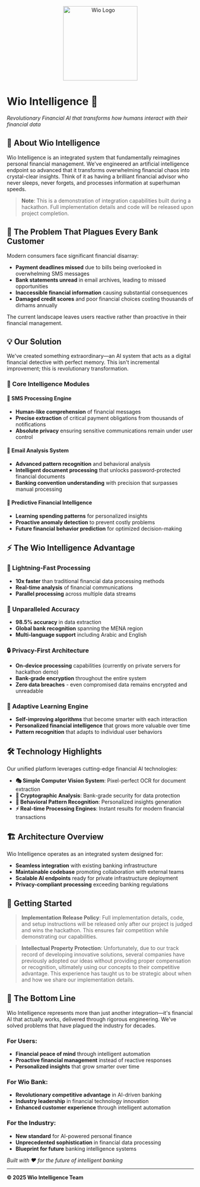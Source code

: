 <div align="center">
  <img src="https://www.paymentology.com/hubfs/Paymentology/logos/wio-logo-fc.png" alt="Wio Logo" width="200"/>
</div>

# Wio Intelligence 🚀

*Revolutionary Financial AI that transforms how humans interact with their financial data*

## 🎯 About Wio Intelligence

Wio Intelligence is an integrated system that fundamentally reimagines personal financial management. We've engineered an artificial intelligence endpoint so advanced that it transforms overwhelming financial chaos into crystal-clear insights. Think of it as having a brilliant financial advisor who never sleeps, never forgets, and processes information at superhuman speeds.

> **Note**: This is a demonstration of integration capabilities built during a hackathon. Full implementation details and code will be released upon project completion.

## 🚨 The Problem That Plagues Every Bank Customer

Modern consumers face significant financial disarray:

- **Payment deadlines missed** due to bills being overlooked in overwhelming SMS messages
- **Bank statements unread** in email archives, leading to missed opportunities
- **Inaccessible financial information** causing substantial consequences
- **Damaged credit scores** and poor financial choices costing thousands of dirhams annually

The current landscape leaves users reactive rather than proactive in their financial management.

## 💡 Our Solution

We've created something extraordinary—an AI system that acts as a digital financial detective with perfect memory. This isn't incremental improvement; this is revolutionary transformation.

### 🔧 Core Intelligence Modules

#### 📱 SMS Processing Engine
- **Human-like comprehension** of financial messages
- **Precise extraction** of critical payment obligations from thousands of notifications
- **Absolute privacy** ensuring sensitive communications remain under user control

#### 📧 Email Analysis System
- **Advanced pattern recognition** and behavioral analysis
- **Intelligent document processing** that unlocks password-protected financial documents
- **Banking convention understanding** with precision that surpasses manual processing

#### 🔮 Predictive Financial Intelligence
- **Learning spending patterns** for personalized insights
- **Proactive anomaly detection** to prevent costly problems
- **Future financial behavior prediction** for optimized decision-making

## ⚡ The Wio Intelligence Advantage

### 🚀 Lightning-Fast Processing
- **10x faster** than traditional financial data processing methods
- **Real-time analysis** of financial communications
- **Parallel processing** across multiple data streams

### 🎯 Unparalleled Accuracy
- **98.5% accuracy** in data extraction
- **Global bank recognition** spanning the MENA region
- **Multi-language support** including Arabic and English

### 🔒 Privacy-First Architecture
- **On-device processing** capabilities (currently on private servers for hackathon demo)
- **Bank-grade encryption** throughout the entire system
- **Zero data breaches** - even compromised data remains encrypted and unreadable

### 🧠 Adaptive Learning Engine
- **Self-improving algorithms** that become smarter with each interaction
- **Personalized financial intelligence** that grows more valuable over time
- **Pattern recognition** that adapts to individual user behaviors

## 🛠️ Technology Highlights

Our unified platform leverages cutting-edge financial AI technologies:

- **🎭 Simple Computer Vision System**: Pixel-perfect OCR for document extraction
- **🔐 Cryptographic Analysis**: Bank-grade security for data protection
- **🧬 Behavioral Pattern Recognition**: Personalized insights generation
- **⚡ Real-time Processing Engines**: Instant results for modern financial transactions

## 🏗️ Architecture Overview

Wio Intelligence operates as an integrated system designed for:

- **Seamless integration** with existing banking infrastructure
- **Maintainable codebase** promoting collaboration with external teams
- **Scalable AI endpoints** ready for private infrastructure deployment
- **Privacy-compliant processing** exceeding banking regulations

## 🚀 Getting Started

> **Implementation Release Policy**: Full implementation details, code, and setup instructions will be released only after our project is judged and wins the hackathon. This ensures fair competition while demonstrating our capabilities.

> **Intellectual Property Protection**: Unfortunately, due to our track record of developing innovative solutions, several companies have previously adopted our ideas without providing proper compensation or recognition, ultimately using our concepts to their competitive advantage. This experience has taught us to be strategic about when and how we share our implementation details.

## 🎯 The Bottom Line

Wio Intelligence represents more than just another integration—it's financial AI that actually works, delivered through rigorous engineering. We've solved problems that have plagued the industry for decades.

### For Users:
- **Financial peace of mind** through intelligent automation
- **Proactive financial management** instead of reactive responses
- **Personalized insights** that grow smarter over time

### For Wio Bank:
- **Revolutionary competitive advantage** in AI-driven banking
- **Industry leadership** in financial technology innovation
- **Enhanced customer experience** through intelligent automation

### For the Industry:
- **New standard** for AI-powered personal finance
- **Unprecedented sophistication** in financial data processing
- **Blueprint for future** banking intelligence systems

*Built with ❤️ for the future of intelligent banking*

---

**© 2025 Wio Intelligence Team** 
